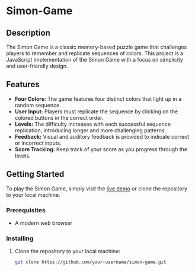 # Simon-Game

## Description

The Simon Game is a classic memory-based puzzle game that challenges players to remember and replicate sequences of colors. This project is a JavaScript implementation of the Simon Game with a focus on simplicity and user-friendly design.

## Features

- **Four Colors:** The game features four distinct colors that light up in a random sequence.
- **User Input:** Players must replicate the sequence by clicking on the colored buttons in the correct order.
- **Levels:** The difficulty increases with each successful sequence replication, introducing longer and more challenging patterns.
- **Feedback:** Visual and auditory feedback is provided to indicate correct or incorrect inputs.
- **Score Tracking:** Keep track of your score as you progress through the levels.

## Getting Started

To play the Simon Game, simply visit the [live demo](https://londonappbrewery.github.io/Simon-Game/) or clone the repository to your local machine.

### Prerequisites

- A modern web browser

### Installing

1. Clone the repository to your local machine:

   ```bash
   git clone https://github.com/your-username/simon-game.git
